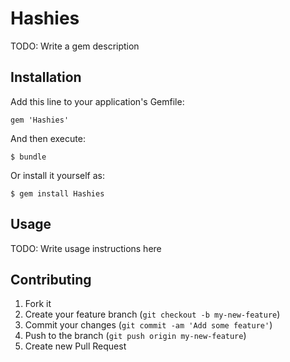 # Hashies

TODO: Write a gem description

## Installation

Add this line to your application's Gemfile:

    gem 'Hashies'

And then execute:

    $ bundle

Or install it yourself as:

    $ gem install Hashies

## Usage

TODO: Write usage instructions here

## Contributing

1. Fork it
2. Create your feature branch (`git checkout -b my-new-feature`)
3. Commit your changes (`git commit -am 'Add some feature'`)
4. Push to the branch (`git push origin my-new-feature`)
5. Create new Pull Request

